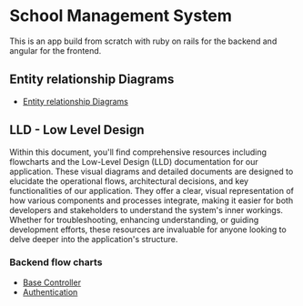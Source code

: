 # School Management System

This is an app build from scratch with ruby on rails for the backend and angular for the frontend.

## Entity relationship Diagrams

- [Entity relationship Diagrams](./diagrams/class/database.md)

## LLD - Low Level Design

Within this document, you'll find comprehensive resources including flowcharts and the Low-Level Design (LLD) documentation for our application. These visual diagrams and detailed documents are designed to elucidate the operational flows, architectural decisions, and key functionalities of our application. They offer a clear, visual representation of how various components and processes integrate, making it easier for both developers and stakeholders to understand the system's inner workings. Whether for troubleshooting, enhancing understanding, or guiding development efforts, these resources are invaluable for anyone looking to delve deeper into the application's structure.

### Backend flow charts

- [Base Controller](./diagrams/flow/baseController.md)
- [Authentication](./diagrams/flow/authentication.md)

